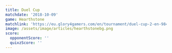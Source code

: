 ```yaml
---
title: Duel Cup
matchdate: '2018-10-09'
game: Hearthstone
matchlink: 'https://eu.glory4gamers.com/en/tournament/duel-cup-2-en-98469/infos'
image: /assets/image/articles/hearthstonebg.png
score:
  opponentScore: ''
  quixzScore: ''
---
```


